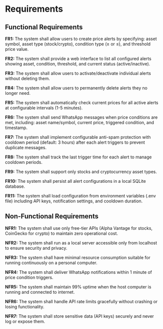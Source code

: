 # Requirements

## Functional Requirements

**FR1:** The system shall allow users to create price alerts by specifying: asset symbol, asset type (stock/crypto), condition type (≥ or ≤), and threshold price value.

**FR2:** The system shall provide a web interface to list all configured alerts showing asset, condition, threshold, and current status (active/inactive).

**FR3:** The system shall allow users to activate/deactivate individual alerts without deleting them.

**FR4:** The system shall allow users to permanently delete alerts they no longer need.

**FR5:** The system shall automatically check current prices for all active alerts at configurable intervals (1-5 minutes).

**FR6:** The system shall send WhatsApp messages when price conditions are met, including: asset name/symbol, current price, triggered condition, and timestamp.

**FR7:** The system shall implement configurable anti-spam protection with cooldown period (default: 3 hours) after each alert triggers to prevent duplicate messages.

**FR8:** The system shall track the last trigger time for each alert to manage cooldown periods.

**FR9:** The system shall support only stocks and cryptocurrency asset types.

**FR10:** The system shall persist all alert configurations in a local SQLite database.

**FR11:** The system shall load configuration from environment variables (.env file) including API keys, notification settings, and cooldown duration.

## Non-Functional Requirements

**NFR1:** The system shall use only free-tier APIs (Alpha Vantage for stocks, CoinGecko for crypto) to maintain zero operational cost.

**NFR2:** The system shall run as a local server accessible only from localhost to ensure security and privacy.

**NFR3:** The system shall have minimal resource consumption suitable for running continuously on a personal computer.

**NFR4:** The system shall deliver WhatsApp notifications within 1 minute of price condition triggers.

**NFR5:** The system shall maintain 99% uptime when the host computer is running and connected to internet.

**NFR6:** The system shall handle API rate limits gracefully without crashing or losing functionality.

**NFR7:** The system shall store sensitive data (API keys) securely and never log or expose them.
